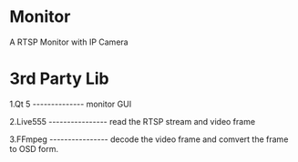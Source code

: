# Monitor
A RTSP Monitor with IP Camera

# 3rd Party Lib
1.Qt 5  -------------- monitor GUI

2.Live555 ---------------- read the RTSP stream and video frame

3.FFmpeg ---------------- decode the video frame and comvert the frame to OSD form.
